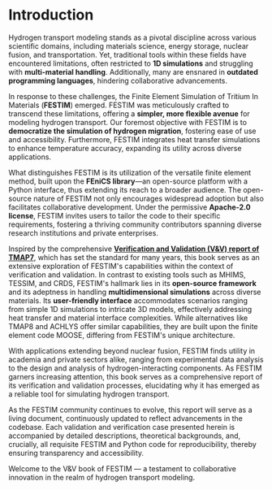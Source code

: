 # Introduction

Hydrogen transport modeling stands as a pivotal discipline across various scientific domains, including materials science, energy storage, nuclear fusion, and transportation. Yet, traditional tools within these fields have encountered limitations, often restricted to **1D simulations** and struggling with **multi-material handling**. Additionally, many are ensnared in **outdated programming languages**, hindering collaborative advancements.

In response to these challenges, the Finite Element Simulation of Tritium In Materials (**FESTIM**) emerged. FESTIM was meticulously crafted to transcend these limitations, offering a **simpler, more flexible avenue** for modeling hydrogen transport. Our foremost objective with FESTIM is to **democratize the simulation of hydrogen migration**, fostering ease of use and accessibility. Furthermore, FESTIM integrates heat transfer simulations to enhance temperature accuracy, expanding its utility across diverse applications.

What distinguishes FESTIM is its utilization of the versatile finite element method, built upon the **FEniCS library**—an open-source platform with a Python interface, thus extending its reach to a broader audience. The open-source nature of FESTIM not only encourages widespread adoption but also facilitates collaborative development. Under the permissive **Apache-2.0 license**, FESTIM invites users to tailor the code to their specific requirements, fostering a thriving community contributors spanning diverse research institutions and private enterprises.

Inspired by the comprehensive [**Verification and Validation (V&V) report of TMAP7**](https://inldigitallibrary.inl.gov/sites/sti/sti/4215153.pdf), which has set the standard for many years, this book serves as an extensive exploration of FESTIM's capabilities within the context of verification and validation. In contrast to existing tools such as MHIMS, TESSIM, and CRDS, FESTIM's hallmark lies in its **open-source framework** and its adeptness in handling **multidimensional simulations** across diverse materials. Its **user-friendly interface** accommodates scenarios ranging from simple 1D simulations to intricate 3D models, effectively addressing heat transfer and material interface complexities. While alternatives like TMAP8 and ACHLYS offer similar capabilities, they are built upon the finite element code MOOSE, differing from FESTIM's unique architecture.

With applications extending beyond nuclear fusion, FESTIM finds utility in academia and private sectors alike, ranging from experimental data analysis to the design and analysis of hydrogen-interacting components. As FESTIM garners increasing attention, this book serves as a comprehensive report of its verification and validation processes, elucidating why it has emerged as a reliable tool for simulating hydrogen transport.

As the FESTIM community continues to evolve, this report will serve as a living document, continuously updated to reflect advancements in the codebase. Each validation and verification case presented herein is accompanied by detailed descriptions, theoretical backgrounds, and, crucially, all requisite FESTIM and Python code for reproducibility, thereby ensuring transparency and accessibility.

Welcome to the V&V book of FESTIM — a testament to collaborative innovation in the realm of hydrogen transport modeling.

```{tableofcontents}
```
